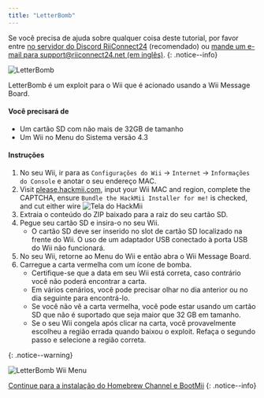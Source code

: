 ```yaml
---
title: "LetterBomb"
---
```


Se você precisa de ajuda sobre qualquer coisa deste tutorial, por favor entre [no servidor do Discord RiiConnect24](https://discord.gg/rc24) (recomendado) ou [mande um e-mail para support@riiconnect24.net (em inglês)](mailto:support@riiconnect24.net).
{: .notice--info}

![LetterBomb](/images/letterbomb.png)

LetterBomb é um exploit para o Wii que é acionado usando a Wii Message Board.

#### Você precisará de
- Um cartão SD com não mais de 32GB de tamanho
- Um Wii no Menu do Sistema versão 4.3

#### Instruções


1. No seu Wii, ir para as `Configurações do Wii` -> `Internet` -> `Informações do Console` e anotar o seu endereço MAC.
1. Visit [please.hackmii.com](https://please.hackmii.com), input your Wii MAC and region, complete the CAPTCHA, ensure `Bundle the HackMii Installer for me!` is checked, and cut either wire ![Tela do HackMii](/images/Wii/LetterBomb-PC.png)
1. Extraia o conteúdo do ZIP baixado para a raiz do seu cartão SD.
1. Pegue seu cartão SD e insira-o no seu Wii.
   - O cartão SD deve ser inserido no slot de cartão SD localizado na frente do Wii. O uso de um adaptador USB conectado à porta USB do Wii não funcionará.
1. No seu Wii, retorne ao Menu do Wii e então abra o Wii Message Board.
1. Carregue a carta vermelha com um ícone de bomba.
   - Certifique-se que a data em seu Wii está correta, caso contrário você não poderá encontrar a carta.
   - Em vários cenários, você pode precisar olhar no dia anterior ou no dia seguinte para encontrá-lo.
   - Se você não vê a carta vermelha, você pode estar usando um cartão SD que não é suportado que seja maior que 32 GB em tamanho.
   - Se o seu Wii congela após clicar na carta, você provavelmente escolheu a região errada quando baixou o exploit. Refaça o segundo passo e selecione a região correta.


{: .notice--warning}


![LetterBomb Wii Menu](/images/Wii/LetterBomb-Wii.png)

[Continue para a instalação do Homebrew Channel e BootMii](hbc)
{: .notice--info}
